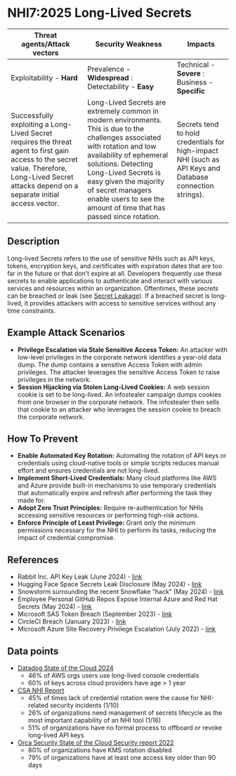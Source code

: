 # NHI7:2025 Long-Lived Secrets

| Threat agents/Attack vectors                                                                                                                                                                     | Security Weakness                                                                                                                                                    | Impacts                                                                                                                                                             |
|--------------------------------------------------------------------------------------------------------------------------------------------------------------------------------------------------|----------------------------------------------------------------------------------------------------------------------------------------------------------------------|---------------------------------------------------------------------------------------------------------------------------------------------------------------------|
| Exploitability - **Hard**                                                                                                                                                                        | Prevalence - **Widespread** : Detectability - **Easy**                                                                                                               | Technical - **Severe** : Business - **Specific**                                                                                                                    |
| Successfully exploiting a Long-Lived Secret requires the threat agent to first gain access to the secret value. Therefore, Long-Lived Secret attacks depend on a separate initial access vector. | Long-Lived Secrets are extremely common in modern environments. This is due to the challenges associated with rotation and low availability of ephemeral solutions. Detecting Long-Lived Secrets is easy given the majority of secret managers enable users to see the amount of time that has passed since rotation. | Secrets tend to hold credentials for high-impact NHI (such as API Keys and Database connection strings).|


## Description

Long-lived Secrets refers to the use of sensitive NHIs such as API keys, tokens, encryption keys, and certificates with expiration dates that are too far in the future or that don’t expire at all. Developers frequently use these secrets to enable applications to authenticate and interact with various services and resources within an organization. Oftentimes, these secrets can be breached or leak (see [Secret Leakage](https://owasp.org/www-project-non-human-identities-top-10/2025/2-secret-leakage/)). If a breached secret is long-lived, it provides attackers with access to sensitive services without any time constraints.

## Example Attack Scenarios

* **Privilege Escalation via Stale Sensitive Access Token:** An attacker with low-level privileges in the corporate network identifies a year-old data dump. The dump contains a sensitive Access Token with admin privileges. The attacker leverages the sensitive Access Token to raise privileges in the network.
* **Session Hijacking via Stolen Long-Lived Cookies:** A web session cookie is set to be long-lived. An infostealer campaign dumps cookies from one browser in the corporate network. The infostealer then sells that cookie to an attacker who leverages the session cookie to breach the corporate network.

## How To Prevent

* **Enable Automated Key Rotation:** Automating the rotation of API keys or credentials using cloud-native tools or simple scripts reduces manual effort and ensures credentials are not long-lived.
* **Implement Short-Lived Credentials:** Many cloud platforms like AWS and Azure provide built-in mechanisms to use temporary credentials that automatically expire and refresh after performing the task they made for. 
* **Adopt Zero Trust Principles:** Require re-authentication for NHIs accessing sensitive resources or performing high-risk actions.
* **Enforce Principle of Least Privilege:** Grant only the minimum permissions necessary for the NHI to perform its tasks, reducing the impact of credential compromise.

## References
* Rabbit Inc. API Key Leak (June 2024) - [link](https://www.doppler.com/blog/updated-data-breaches-caused-by-leaks-in-2024)
* Hugging Face Space Secrets Leak Disclosure (May 2024) - [link](https://huggingface.co/blog/space-secrets-disclosure)
* Snowstorm surrounding the recent Snowflake “hack” (May 2024) - [link](https://medium.com/@ronilichtman/snowstorm-surrounding-the-recent-snowflake-hack-ab7e51e0c5be)
* Employee Personal GitHub Repos Expose Internal Azure and Red Hat Secrets (May 2024) - [link](https://www.aquasec.com/blog/github-repos-expose-azure-and-red-hat-secrets/)
* Microsoft SAS Token Breach (September 2023) - [link](https://www.wiz.io/blog/38-terabytes-of-private-data-accidentally-exposed-by-microsoft-ai-researchers)
* CircleCI Breach (January 2023) - [link](https://circleci.com/blog/jan-4-2023-incident-report/)
* Microsoft Azure Site Recovery Privilege Escalation (July 2022) - [link](https://www.tenable.com/security/research/tra-2022-26)


## Data points
* [Datadog State of the Cloud 2024](https://www.datadoghq.com/state-of-cloud-security/)
  * 46% of AWS orgs users use long-lived console credentials
  * 60% of keys across cloud providers have age > 1 year
* [CSA NHI Report](https://s3.amazonaws.com/content-production.cloudsecurityalliance/22j8ue25fxvafdnirpgoqtdv7l1u?response-content-disposition=inline%3B%20filename%3D%22The%20State%20of%20Non-Human%20Identity%20Security%2020240917.pdf%22%3B%20filename%2A%3DUTF-8%27%27The%2520State%2520of%2520Non-Human%2520Identity%2520Security%252020240917.pdf&response-content-type=application%2Fpdf&X-Amz-Algorithm=AWS4-HMAC-SHA256&X-Amz-Credential=AKIAS6XDIRHKHO4F5SU4%2F20241211%2Fus-east-1%2Fs3%2Faws4_request&X-Amz-Date=20241211T163927Z&X-Amz-Expires=300&X-Amz-SignedHeaders=host&X-Amz-Signature=394370ac74a7a3f24385341bdee52ca01958c4859595f1f9969ffefdaa6d6f2f) 
  * 45% of times lack of credential rotation were the cause for NHI-related security incidents (1/10)
  * 26% of organizations need management of secrets lifecycle as the most important capability of an NHI tool (1/16)
  * 51% of organizations have no formal process to offboard or revoke long-lived API keys
* [Orca Security State of the Cloud Security report 2022](https://orca.security/wp-content/uploads/2022/09/2022-State-of-Public-Cloud-Security-Report.pdf)
  * 80% of organizations have KMS rotation disabled
  * 79% of organizations have at least one access key older than 90 days
